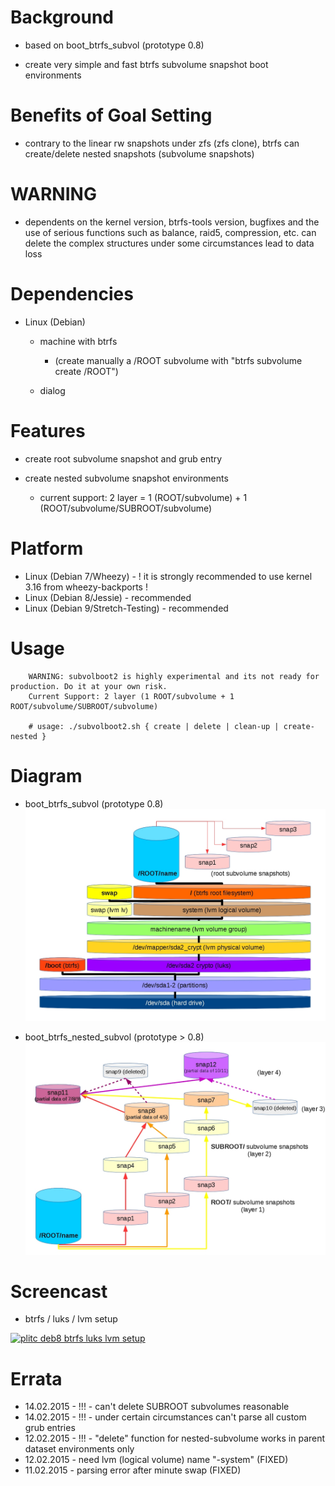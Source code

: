 
Background
==========
* based on boot_btrfs_subvol (prototype 0.8)

* create very simple and fast btrfs subvolume snapshot boot environments

Benefits of Goal Setting
========================
* contrary to the linear rw snapshots under zfs (zfs clone), btrfs can create/delete nested snapshots (subvolume snapshots)

WARNING
=======
* dependents on the kernel version, btrfs-tools version, bugfixes and the use of serious functions such as balance, raid5, compression, etc. can delete the complex structures under some circumstances lead to data loss

Dependencies
============
* Linux (Debian)
   * machine with btrfs
      * (create manually a /ROOT subvolume with "btrfs subvolume create /ROOT")

   * dialog

Features
========
* create root subvolume snapshot and grub entry

* create nested subvolume snapshot environments
   * current support: 2 layer = 1 (ROOT/subvolume) + 1 (ROOT/subvolume/SUBROOT/subvolume)

Platform
========
* Linux (Debian 7/Wheezy) - ! it is strongly recommended to use kernel 3.16 from wheezy-backports !
* Linux (Debian 8/Jessie) - recommended
* Linux (Debian 9/Stretch-Testing) - recommended

Usage
=====
```
    WARNING: subvolboot2 is highly experimental and its not ready for production. Do it at your own risk.
    Current Support: 2 layer (1 ROOT/subvolume + 1 ROOT/subvolume/SUBROOT/subvolume)

    # usage: ./subvolboot2.sh { create | delete | clean-up | create-nested }
```

Diagram
=======
* boot_btrfs_subvol (prototype 0.8)
![plitc_debian8_luks_lvm_boot_btrfs_subvol](/content/plitc_debian8_luks_lvm_boot_btrfs_subvol.jpg)

* boot_btrfs_nested_subvol (prototype > 0.8)
![plitc_debian8_luks_lvm_boot_btrfs_nested_subvol](/content/plitc_debian8_luks_lvm_boot_btrfs_nested_subvol.jpg)

Screencast
==========
* btrfs / luks / lvm setup

[![plitc deb8 btrfs luks lvm setup](https://img.youtube.com/vi/uRvd0H_m7pY/0.jpg)](https://www.youtube.com/watch?v=uRvd0H_m7pY)

Errata
======
* 14.02.2015 - !!! - can't delete SUBROOT subvolumes reasonable
* 14.02.2015 - !!! - under certain circumstances can't parse all custom grub entries
* 12.02.2015 - !!! - "delete" function for nested-subvolume works in parent dataset environments only
* 12.02.2015 - need lvm (logical volume) name "-system" (FIXED)
* 11.02.2015 - parsing error after minute swap (FIXED)

